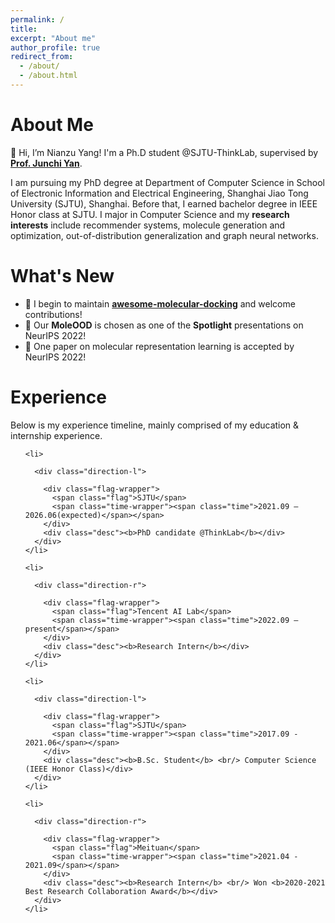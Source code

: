 ```yaml
---
permalink: /
title: 
excerpt: "About me"
author_profile: true
redirect_from: 
  - /about/
  - /about.html
---
```


<!-- <h1 align="center"><b>About Me</b></h1> -->

# About Me
<p>👋 Hi, I’m Nianzu Yang! I'm a Ph.D student @SJTU-ThinkLab, supervised by <a href="https://thinklab.sjtu.edu.cn/"><b>Prof. Junchi Yan</b></a>.</p>

<p>I am pursuing my PhD degree at Department of Computer Science in School of Electronic Information and Electrical Engineering, Shanghai Jiao Tong University (SJTU), Shanghai. Before that, I earned bachelor degree in IEEE Honor class at SJTU. I major in Computer Science and my <b>research interests</b> include recommender systems, molecule generation and optimization, out-of-distribution generalization and graph neural networks.</p>

# What's New
<!-- <div style="height:600px;overflow-y:auto;background:#ffffff;">
🌟 I begin to maintain <a href="https://github.com/yangnianzu0515/awesome-molecular-docking"><b>awesome-molecular-docking</b></a> on github and welcome contributions!<br>
🌟 Our <b>MoleOOD</b> is chosen as one of the <b>Spotlight</b> presentations on NeurIPS 2022!<br>
🌟 One paper on molecular representation learning is accepted by NeurIPS 2022!<br>
<!-- - 🌟 Our **MoleOOD** is chosen as one of the **Spotlight** presentations on NeurIPS 2022!
<!-- - 🌟 One paper on molecular representation learning is accepted by NeurIPS 2022! -->
- 🌟 I begin to maintain <a href="https://github.com/yangnianzu0515/awesome-molecular-docking"><b>awesome-molecular-docking</b></a> and welcome contributions!
- 🌟 Our **MoleOOD** is chosen as one of the **Spotlight** presentations on NeurIPS 2022!
- 🌟 One paper on molecular representation learning is accepted by NeurIPS 2022!

<!-- <h1 align="center"><b>Experience</b></h1> -->
# Experience
<p>Below is my experience timeline, mainly comprised of my education & internship experience.</p>
  <ul class="timeline">
    
    <li>
      
      <div class="direction-l">
      
        <div class="flag-wrapper">
          <span class="flag">SJTU</span>
          <span class="time-wrapper"><span class="time">2021.09 – 2026.06(expected)</span></span>
        </div>
        <div class="desc"><b>PhD candidate @ThinkLab</b></div>
      </div>
    </li>
    
    <li>
      
      <div class="direction-r">
      
        <div class="flag-wrapper">
          <span class="flag">Tencent AI Lab</span>
          <span class="time-wrapper"><span class="time">2022.09 – present</span></span>
        </div>
        <div class="desc"><b>Research Intern</b></div>
      </div>
    </li>
    
    <li>
      
      <div class="direction-l">
      
        <div class="flag-wrapper">
          <span class="flag">SJTU</span>
          <span class="time-wrapper"><span class="time">2017.09 - 2021.06</span></span>
        </div>
        <div class="desc"><b>B.Sc. Student</b> <br/> Computer Science (IEEE Honor Class)</div>
      </div>
    </li>

    <li>
      
      <div class="direction-r">
      
        <div class="flag-wrapper">
          <span class="flag">Meituan</span>
          <span class="time-wrapper"><span class="time">2021.04 - 2021.09</span></span>
        </div>
        <div class="desc"><b>Research Intern</b> <br/> Won <b>2020-2021 Best Research Collaboration Award</b></div>
      </div>
    </li>
    
  </ul>
